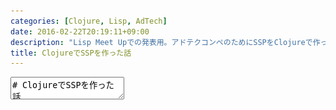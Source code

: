 ```yaml
---
categories: [Clojure, Lisp, AdTech]
date: 2016-02-22T20:19:11+09:00
description: "Lisp Meet Upでの発表用。アドテクコンペのためにSSPをClojureで作った話。"
title: ClojureでSSPを作った話
---
```


<textarea data-markdown
    data-separator="\n===\n"
    data-vertical="\n---\n"
    data-notes="^Note:">
# ClojureでSSPを作った話
----------------------

<!-- .slide: class="center" -->
===
# About Me
---------
![κeenのアイコン](/images/icon.png) <!-- .element: style="position:absolute;right:0;z-index:-1" -->

 + κeen
 + [@blackenedgold](https://twitter.com/blackenedgold)
 + Github: [KeenS](https://github.com/KeenS)
 + サイバーエージェントのエンジニア
 + Lisp, ML, Rust, Shell Scriptあたりを書きます

===
# SSPとは
-------
※今回作ったものの話なので実際は少し違う

* Supplier Side Platform
* メディアからの広告リクエストを受けて表示権をオークションに掛け、落札された広告を表示する
  0. 広告リクエストを受け取って
  1. 各DSPに競りの通知を投げて
  2. 入札を受け取って
  3. 落札者と落札価格を決めて
  4. 落札通知を出す

===
# アドテクコンペ
---------------

* [ビジネスモデルもエンジニアリングも学べるアドテクスタジオの育成プログラムとは | 株式会社サイバーエージェント](https://www.cyberagent.co.jp/techinfo_detail/id=11380)
* サイバーエージェントの学生向けインターン
* 3日間、3、4人のチームで **DSP** を作る
* 学生は7チーム、1チームあたり2000q/sを捌くことになってる
* 学生のDSPを繋ぐための **SSP** が必要になったので作ることに。

===
<iframe src="//www.slideshare.net/slideshow/embed_code/key/92I5tQt6q6IjII" width="425" height="355" frameborder="0" marginwidth="0" marginheight="0" scrolling="no" style="border:1px solid #CCC; border-width:1px; margin-bottom:5px; max-width: 100%;" allowfullscreen> </iframe> <div style="margin-bottom:5px"> <strong> <a href="//www.slideshare.net/prir/ss-35918532" title="日本におけるアドテク市場とサイバーエージェントのアドテク事業について" target="_blank">日本におけるアドテク市場とサイバーエージェントのアドテク事業について</a> </strong> from <strong><a href="//www.slideshare.net/prir" target="_blank">CyberAgent, Inc.</a></strong> </div>

===
# 作るもの
----------

* 各DSPに競りの通知(HTTPリクエスト)を投げる大規模HTTPクライアント
  + 各DSPが2000q/s x 7チーム + 落札通知 = 16000q/s
  + 丁度2000q/sになるような制御も必要
* 入札を受けてのオークション、結果のロギングなど
* 管理画面

===
# s7pについて
-------------

* 今回作ったSSP
* [KeenS/s7p](https://github.com/KeenS/s7p)
* Clojure製
* 3日くらいで作った
* やや粗い部分も

===
# 今日話すこと
--------------

* なぜClojureか
* 16000q/s出すための工夫
* 16000q/sに抑えるための制御
* 運用して困った話とか

===

# なぜClojureか

<!-- .slide: class="center" -->

===
# なぜClojureか
---------------

* リクエストの数が多いので非同期IOは必須
* 100msでタイムアウトする仕様なのでタイムアウト処理も
* もともとはScala(akka)で作ったs6pがあった
* Actorの設計が良くなかったので遅かった
* あと非同期HTTPクライアントにタイムアウトがなかった
* プロダクションコードを流用したのでインターンが終わった後公開出来なかった
* 別言語で書き直すにあたってGo, Clojure, Common Lisp, Rust, Erlangが検討された
===
# なぜClojureか
---------------

* Common Lisp: 一番慣れてるが、非同期HTTPクライアント(とfutureライブラリ)が使いづらそうなのでやめた
* Rust: とりあえずパフォーマンスは出そうだし使いたかったが非同期HTTPクライアントが見付からなかった
* Clojure: そこそこ慣れてるし速そうな非同期HTTPクライアントがあった。core.asyncで非同期プログラミングもし易い
* Erlang: 恐らく一番向いてるが、ほとんど経験がない
* Go: 結構向いてそうだがあまり経験がないのでClojureを選んだ

===
# 16kq/s出すための工夫
<!-- .slide: class="center" -->
===
# 16kq/s出すための工夫
------------------------
非同期IO（一部同期しちゃったけど）

``` clojure
(defn work [test req result]
  (->> @dsps
       (sequence (comp
       ;; 全DSPにPOSTしてから(timeout 100ms)
                  (map (fn [dsp] {:dsp dsp :response (http/post (:url dsp) (json-request-option req))}))
       ;; 結果を待ち合わせる
                  (map destruct)
                  ...))
       ...))
    ....
```

===
# 16kq/s出すための工夫2
------------------------
一部同期したのでとにかくスレッド。スレッドへのディスパッチはチャネルで一発解決。

``` clojure
(defn worker [c]
  (thread
   ...))
```

```clojure
(defn make-workers [ch n]
  (doall (map (fn [_] (core/worker ch)) (range n))))
```

``` clojure
 workers (manage/make-workers ch 1024)
```

===
# 16kq/s出すための工夫3
------------------------
ZeroMQを使ったmaster-slave構成
(最終的にSlave18台)

![master-slave構成図](/images/s7p/s7p.svg)


===
# <span style="font-size: 90%">16kq/sに抑えるための制御</span>
<!-- .slide: class="center" -->
===
# <span style="font-size: 90%">16kq/sに抑えるための制御</span>
---------------------------

* DSPの買い付け能力というビジネス的な問題ではなくサーバの負荷という技術的な問題による制御
* 1秒で160kクエリ投げて9秒休むとかは出来ない。もう少し細かく制御する必要がある。
* しかし制御をあまり細かくしすぎると今度はそこで遅くなりそう。
* リクエストを実際に投げるSlaveは分散してるけど統一した制御が必要

===
# <span style="font-size: 90%">16kq/sに抑えるための制御</span>
---------------------------
Master側で100ms毎にに200個だけZeroMQのキューに積む

![QPS制御の図](/images/s7p/qps_control.svg)

===
# <span style="font-size: 90%">16kq/sに抑えるための制御</span>
---------------------------
実装にはcore.asyncの `chan` と `timeout` を使用。(非同期プログラミング便利!)

```Clojure
(defn start-query [sender reqs]
  (let [timer (timer 100)]
    (go-loop []
      (let [t (<! timer)
            took (take @qp100ms @reqs)]
        (doall
         (doseq [req took]
           (zmq/send-str sender (json/generate-string req))))
        (swap! reqs #(drop @qp100ms %))
        (if (and t (not (empty? took)))
          (recur)
          (println "request done"))))
    timer))
```

===
# 運用して困った話とか
<!-- .slide: class="center" -->

===
# 運用して困った話とか
---------------------
## <span style="font-size: 50%">レスポンスが遅いDSPにSSPのパフォーマンスが引き摺られる</span>
* DSPが速ければ余裕を見ても10台あれば十分だった
* DSPのパフォーマンスに仮定をおけないので上限ギリギリの18台
* 同期: 「DSP作ってる時はちょっとくらい待ってくれよ、って思ってたけどSSP運用したら遅いDSPガンガン切りたくなる気持分かった」
===
# 運用して困った話とか
---------------------
## パフォーマンス検証が大変
* リクエストを捌くサーバのパフォーマンスをどうするか悩む
* サーバをチューニングすればSSPも速くなるが、検証にならない
* かといって投げたクエリを捌けないサーバに対して検証する訳にもいかない
* 結局安全側に倒したパフォーマンス見積りに。

===
# 運用して困った話とか
---------------------
## <span style="font-size: 80%">Masterがログ吐きすぎてDisk Full</span>
* 最初の予定ではMasterはディスクをそんなに使わなかったのでディスクの小さいインスタンスだった
* ディスクスペース空けてMaster再起動で復旧。焦った。
===
# 運用して困った話とか
---------------------
## <span style="font-size: 60%">timeoutし続けるDSPがいてSlave完全沈黙</span>
* コネクションのクローズ待ちで固まってた
* 該当DSPを切った上でSlaveの再起動で復旧
  * カーネルのチューニングかtimeout頻度の検知が必要そう
* timeoutを考慮に入れた構成にしてた筈なので想定外だった
===
# まとめ
---------

* ClojureでSSP作ったよ
* Clojure使えば非同期プログラミングが簡単に出来るよ
* 運用って大変だよ

===
# 参考
-------

* [KeenS/s7p: sexp version of s6p; a toy SSP.](https://github.com/KeenS/s7p)
* [ClojureでDSPを作った話 | κeenのHappy Hacκing Blog](http://keens.github.io/slide/ClojuredeDSPwotsukuttahanashi/)
* [KeenS/b11d: A toy DSP](https://github.com/KeenS/b11d)
* [アドテクコンペ | 株式会社サイバーエージェント](https://www.cyberagent.co.jp/recruit/fresh/program_detail/id=11303&season=2016)
* [ビジネスモデルもエンジニアリングも学べるアドテクスタジオの育成プログラムとは | 株式会社サイバーエージェント](https://www.cyberagent.co.jp/techinfo_detail/id=11380)

</textarea>
